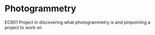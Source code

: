 # Photogrammetry
EC601 Project in discovering what photogrammetry is and pinpointing a project to work on
